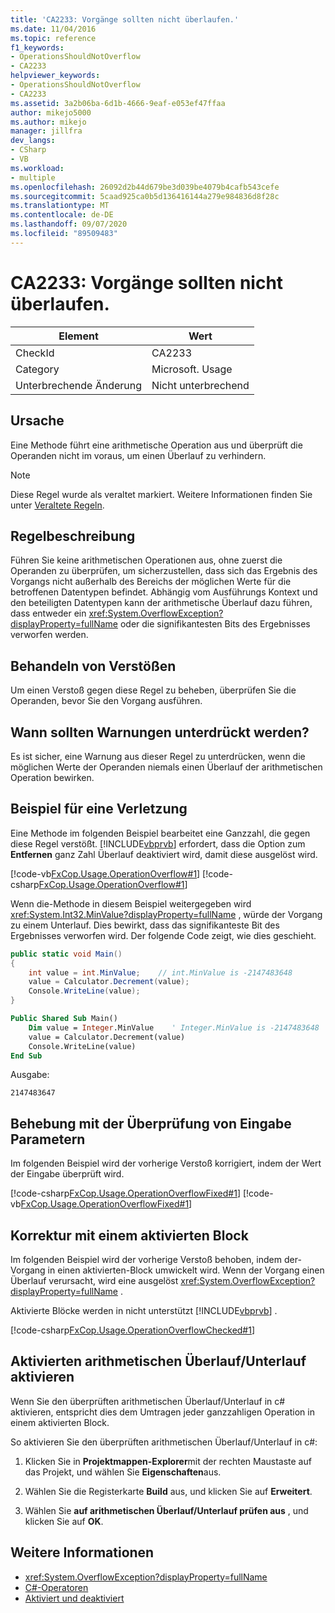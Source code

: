 ```yaml
---
title: 'CA2233: Vorgänge sollten nicht überlaufen.'
ms.date: 11/04/2016
ms.topic: reference
f1_keywords:
- OperationsShouldNotOverflow
- CA2233
helpviewer_keywords:
- OperationsShouldNotOverflow
- CA2233
ms.assetid: 3a2b06ba-6d1b-4666-9eaf-e053ef47ffaa
author: mikejo5000
ms.author: mikejo
manager: jillfra
dev_langs:
- CSharp
- VB
ms.workload:
- multiple
ms.openlocfilehash: 26092d2b44d679be3d039be4079b4cafb543cefe
ms.sourcegitcommit: 5caad925ca0b5d136416144a279e984836d8f28c
ms.translationtype: MT
ms.contentlocale: de-DE
ms.lasthandoff: 09/07/2020
ms.locfileid: "89509483"
---
```

# <a name="ca2233-operations-should-not-overflow"></a>CA2233: Vorgänge sollten nicht überlaufen.

|Element|Wert|
|-|-|
|CheckId|CA2233|
|Category|Microsoft. Usage|
|Unterbrechende Änderung|Nicht unterbrechend|

## <a name="cause"></a>Ursache
Eine Methode führt eine arithmetische Operation aus und überprüft die Operanden nicht im voraus, um einen Überlauf zu verhindern.

> [!NOTE]
> Diese Regel wurde als veraltet markiert. Weitere Informationen finden Sie unter [Veraltete Regeln](fxcop-unported-deprecated-rules.md).

## <a name="rule-description"></a>Regelbeschreibung

Führen Sie keine arithmetischen Operationen aus, ohne zuerst die Operanden zu überprüfen, um sicherzustellen, dass sich das Ergebnis des Vorgangs nicht außerhalb des Bereichs der möglichen Werte für die betroffenen Datentypen befindet. Abhängig vom Ausführungs Kontext und den beteiligten Datentypen kann der arithmetische Überlauf dazu führen, dass entweder ein <xref:System.OverflowException?displayProperty=fullName> oder die signifikantesten Bits des Ergebnisses verworfen werden.

## <a name="how-to-fix-violations"></a>Behandeln von Verstößen

Um einen Verstoß gegen diese Regel zu beheben, überprüfen Sie die Operanden, bevor Sie den Vorgang ausführen.

## <a name="when-to-suppress-warnings"></a>Wann sollten Warnungen unterdrückt werden?

Es ist sicher, eine Warnung aus dieser Regel zu unterdrücken, wenn die möglichen Werte der Operanden niemals einen Überlauf der arithmetischen Operation bewirken.

## <a name="example-of-a-violation"></a>Beispiel für eine Verletzung

Eine Methode im folgenden Beispiel bearbeitet eine Ganzzahl, die gegen diese Regel verstößt. [!INCLUDE[vbprvb](../code-quality/includes/vbprvb_md.md)] erfordert, dass die Option zum **Entfernen** ganz Zahl Überlauf deaktiviert wird, damit diese ausgelöst wird.

[!code-vb[FxCop.Usage.OperationOverflow#1](../code-quality/codesnippet/VisualBasic/ca2233-operations-should-not-overflow_1.vb)]
[!code-csharp[FxCop.Usage.OperationOverflow#1](../code-quality/codesnippet/CSharp/ca2233-operations-should-not-overflow_1.cs)]

Wenn die-Methode in diesem Beispiel weitergegeben wird <xref:System.Int32.MinValue?displayProperty=fullName> , würde der Vorgang zu einem Unterlauf. Dies bewirkt, dass das signifikanteste Bit des Ergebnisses verworfen wird. Der folgende Code zeigt, wie dies geschieht.

```csharp
public static void Main()
{
    int value = int.MinValue;    // int.MinValue is -2147483648
    value = Calculator.Decrement(value);
    Console.WriteLine(value);
}
```

```vb
Public Shared Sub Main()
    Dim value = Integer.MinValue    ' Integer.MinValue is -2147483648
    value = Calculator.Decrement(value)
    Console.WriteLine(value)
End Sub
```

Ausgabe:

```text
2147483647
```

## <a name="fix-with-input-parameter-validation"></a>Behebung mit der Überprüfung von Eingabe Parametern

Im folgenden Beispiel wird der vorherige Verstoß korrigiert, indem der Wert der Eingabe überprüft wird.

[!code-csharp[FxCop.Usage.OperationOverflowFixed#1](../code-quality/codesnippet/CSharp/ca2233-operations-should-not-overflow_2.cs)]
[!code-vb[FxCop.Usage.OperationOverflowFixed#1](../code-quality/codesnippet/VisualBasic/ca2233-operations-should-not-overflow_2.vb)]

## <a name="fix-with-a-checked-block"></a>Korrektur mit einem aktivierten Block

Im folgenden Beispiel wird der vorherige Verstoß behoben, indem der-Vorgang in einen aktivierten-Block umwickelt wird. Wenn der Vorgang einen Überlauf verursacht, wird eine ausgelöst <xref:System.OverflowException?displayProperty=fullName> .

Aktivierte Blöcke werden in nicht unterstützt [!INCLUDE[vbprvb](../code-quality/includes/vbprvb_md.md)] .

[!code-csharp[FxCop.Usage.OperationOverflowChecked#1](../code-quality/codesnippet/CSharp/ca2233-operations-should-not-overflow_3.cs)]

## <a name="turn-on-checked-arithmetic-overflowunderflow"></a>Aktivierten arithmetischen Überlauf/Unterlauf aktivieren

Wenn Sie den überprüften arithmetischen Überlauf/Unterlauf in c# aktivieren, entspricht dies dem Umtragen jeder ganzzahligen Operation in einem aktivierten Block.

So aktivieren Sie den überprüften arithmetischen Überlauf/Unterlauf in c#:

1. Klicken Sie in **Projektmappen-Explorer**mit der rechten Maustaste auf das Projekt, und wählen Sie **Eigenschaften**aus.

2. Wählen Sie die Registerkarte **Build** aus, und klicken Sie auf **Erweitert**.

3. Wählen Sie **auf arithmetischen Überlauf/Unterlauf prüfen aus** , und klicken Sie auf **OK**.

## <a name="see-also"></a>Weitere Informationen

- <xref:System.OverflowException?displayProperty=fullName>
- [C#-Operatoren](/dotnet/csharp/language-reference/operators/index)
- [Aktiviert und deaktiviert](/dotnet/csharp/language-reference/keywords/checked-and-unchecked)

